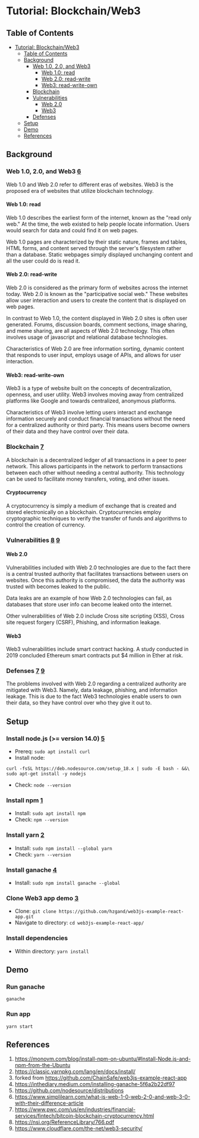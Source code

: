 # Tutorial: Blockchain/Web3

## Table of Contents

- [Tutorial: Blockchain/Web3](#tutorial-blockchainweb3)
  - [Table of Contents](#table-of-contents)
  - [Background](#background)
    - [Web 1.0, 2.0, and Web3](#web-10-20-and-web3-6)
        - [Web 1.0: read](#web-10-read)
        - [Web 2.0: read-write](#web-20-read-write)
        - [Web3: read-write-own](#web3-read-write-own)
    - [Blockchain](#blockchain-7)
    - [Vulnerabilities](#vulnerabilities-8-9)
        - [Web 2.0](#web-20)
        - [Web3](#web3)
    - [Defenses](#defenses-7-9)
  - [Setup](#setup)
  - [Demo](#demo)
  - [References](#references)

## Background

### Web 1.0, 2.0, and Web3 [6]

Web 1.0 and Web 2.0 refer to different eras of websites. Web3 is the proposed era of websites that utilize blockchain technology.

#### Web 1.0: read

Web 1.0 describes the earliest form of the internet, known as the "read only web." At the time, the web existed to help people locate information. Users would search for data and could find it on web pages.

Web 1.0 pages are characterized by their static nature, frames and tables, HTML forms, and content served through the server's filesystem rather than a database. Static webpages simply displayed unchanging content and all the user could do is read it. 

#### Web 2.0: read-write

Web 2.0 is considered as the primary form of websites across the internet today. Web 2.0 is known as the "participative social web." These websites allow user interaction and users to create the content that is displayed on web pages.

In contrast to Web 1.0, the content displayed in Web 2.0 sites is often user generated. Forums, discussion boards, comment sections, image sharing, and meme sharing, are all aspects of Web 2.0 technology. This often involves usage of javascript and relational database technologies.

Characteristics of Web 2.0 are free information sorting, dynamic content that responds to user input, employs usage of APIs, and allows for user interaction. 

#### Web3: read-write-own

Web3 is a type of website built on the concepts of decentralization, openness, and user utility. Web3 involves moving away from centralized platforms like Google and towards centralized, anonymous platforms.

Characteristics of Web3 involve letting users interact and exchange information securely and conduct financial transactions without the need for a centralized authority or third party. This means users become owners of their data and they have control over their data.

### Blockchain [7]

A blockchain is a decentralized ledger of all transactions in a peer to peer network. This allows participants in the network to perform transactions between each other without needing a central authority. This technology can be used to facilitate money transfers, voting, and other issues.

#### Cryptocurrency

A cryptocurrency is simply a medium of exchange that is created and stored electronically on a blockchain. Cryptocurrencies employ cryptographic techniques to verify the transfer of funds and algorithms to control the creation of currency.

### Vulnerabilities [8] [9]

#### Web 2.0
Vulnerabilities included with Web 2.0 technologies are due to the fact there is a central trusted authority that facilitates transactions between users on websites. Once this authority is compromised, the data the authority was trusted with becomes leaked to the public.

Data leaks are an example of how Web 2.0 technologies can fail, as databases that store user info can become leaked onto the internet.

Other vulnerabilities of Web 2.0 include Cross site scripting (XSS), Cross site request forgery (CSRF), Phishing, and information leakage.

#### Web3

Web3 vulnerabilities include smart contract hacking. A study conducted in 2019 concluded Ethereum smart contracts put $4 million in Ether at risk.

### Defenses [7] [9]

The problems involved with Web 2.0 regarding a centralized authority are mitigated with Web3. Namely, data leakage, phishing, and information leakage. This is due to the fact Web3 technologies enable users to own their data, so they have control over who they give it out to.

## Setup

### Install node.js (>= version 14.0) [5]

- Prereq: `sudo apt install curl`
- Install node:

```
curl -fsSL https://deb.nodesource.com/setup_18.x | sudo -E bash - &&\
sudo apt-get install -y nodejs
```
- Check: `node --version`

### Install npm [1]

- Install: `sudo apt install npm`
- Check: `npm --version`

### Install yarn [2]

- Install: `sudo npm install --global yarn`
- Check: `yarn --version`

### Install ganache [4]

- Install: `sudo npm install ganache --global`

### Clone Web3 app demo [3]

- Clone: `git clone https://github.com/hzgand/web3js-example-react-app.git`
- Navigate to directory: `cd web3js-example-react-app/`

### Install dependencies

- Within directory: `yarn install`

## Demo

### Run ganache

`ganache`

### Run app

`yarn start`

## References

1. https://monovm.com/blog/install-npm-on-ubuntu/#Install-Node.js-and-npm-from-the-Ubuntu
2. https://classic.yarnpkg.com/lang/en/docs/install/
3. forked from https://github.com/ChainSafe/web3js-example-react-app
4. https://inthediary.medium.com/installing-ganache-5f6a2b22df97
5. https://github.com/nodesource/distributions
6. https://www.simplilearn.com/what-is-web-1-0-web-2-0-and-web-3-0-with-their-difference-article
7. https://www.pwc.com/us/en/industries/financial-services/fintech/bitcoin-blockchain-cryptocurrency.html
8. https://nsi.org/ReferenceLibrary/766.pdf
9. https://www.cloudflare.com/the-net/web3-security/

[1]: https://monovm.com/blog/install-npm-on-ubuntu/#Install-Node.js-and-npm-from-the-Ubuntu
[2]: https://classic.yarnpkg.com/lang/en/docs/install/
[3]: https://github.com/ChainSafe/web3js-example-react-app
[4]: https://inthediary.medium.com/installing-ganache-5f6a2b22df97
[5]: https://github.com/nodesource/distributions
[6]: https://www.simplilearn.com/what-is-web-1-0-web-2-0-and-web-3-0-with-their-difference-article
[7]: https://www.pwc.com/us/en/industries/financial-services/fintech/bitcoin-blockchain-cryptocurrency.html
[8]: https://nsi.org/ReferenceLibrary/766.pdf
[9]: https://www.cloudflare.com/the-net/web3-security/